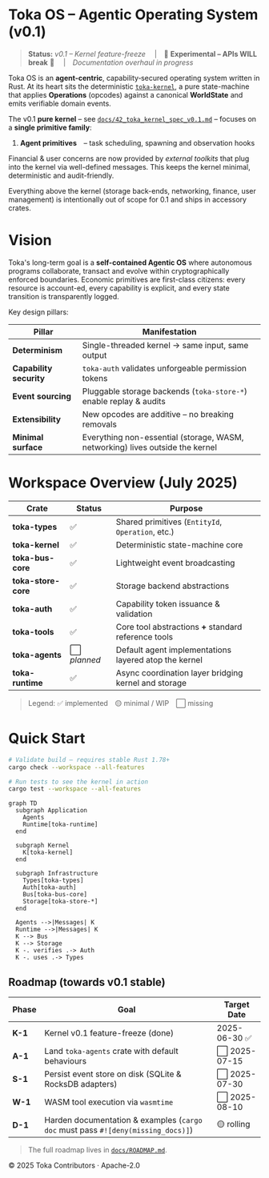 # Toka OS – **Agentic Operating System** (v0.1)

> **Status:** *v0.1 – Kernel feature-freeze*  | 🚧 **Experimental – APIs WILL break** 🚧  | *Documentation overhaul in progress*

Toka OS is an **agent-centric**, capability‐secured operating system written in Rust.  At its heart sits the deterministic [`toka-kernel`](crates/toka-kernel), a pure state-machine that applies **Operations** (opcodes) against a canonical **WorldState** and emits verifiable domain events.

The v0.1 **pure kernel** – see [`docs/42_toka_kernel_spec_v0.1.md`](docs/42_toka_kernel_spec_v0.1.md) – focuses on a **single primitive family**:

1. **Agent primitives** – task scheduling, spawning and observation hooks

Financial & user concerns are now provided by *external toolkits* that plug into the kernel via well-defined messages.  This keeps the kernel minimal, deterministic and audit-friendly.

Everything above the kernel (storage back-ends, networking, finance, user management) is intentionally out of scope for 0.1 and ships in accessory crates.

# Vision

Toka's long-term goal is a **self-contained Agentic OS** where autonomous programs collaborate, transact and evolve within cryptographically enforced boundaries.  Economic primitives are first-class citizens: every resource is account-ed, every capability is explicit, and every state transition is transparently logged.

Key design pillars:

| Pillar | Manifestation |
|--------|--------------|
| **Determinism** | Single-threaded kernel → same input, same output |
| **Capability security** | `toka-auth` validates unforgeable permission tokens |
| **Event sourcing** | Pluggable storage backends (`toka-store-*`) enable replay & audits |
| **Extensibility** | New opcodes are additive – no breaking removals |
| **Minimal surface** | Everything non-essential (storage, WASM, networking) lives outside the kernel |

# Workspace Overview (July 2025)

| Crate | Status | Purpose |
|-------|--------|---------|
| **toka-types** | ✅ | Shared primitives (`EntityId`, `Operation`, etc.) |
| **toka-kernel** | ✅ | Deterministic state-machine core |
| **toka-bus-core** | ✅ | Lightweight event broadcasting |
| **toka-store-core** | ✅ | Storage backend abstractions |
| **toka-auth** | ✅ | Capability token issuance & validation |
| **toka-tools** | ✅ | Core tool abstractions **+** standard reference tools |
| **toka-agents** | ⬜ *planned* | Default agent implementations layered atop the kernel |
| **toka-runtime** | ✅ | Async coordination layer bridging kernel and storage |

> Legend: ✅ implemented 🟡 minimal / WIP ⬜ missing

# Quick Start

```bash
# Validate build – requires stable Rust 1.78+
cargo check --workspace --all-features

# Run tests to see the kernel in action
cargo test --workspace --all-features
```

```mermaid
graph TD
  subgraph Application
    Agents
    Runtime[toka-runtime]
  end

  subgraph Kernel
    K[toka-kernel]
  end

  subgraph Infrastructure
    Types[toka-types]
    Auth[toka-auth]
    Bus[toka-bus-core]
    Storage[toka-store-*]
  end

  Agents -->|Messages| K
  Runtime -->|Messages| K
  K --> Bus
  K --> Storage
  K -. verifies .-> Auth
  K -. uses .-> Types
```

## Roadmap (towards v0.1 stable)

| Phase | Goal | Target Date |
|-------|------|------------|
| **K-1** | Kernel v0.1 feature-freeze (done) | 2025-06-30 ✅ |
| **A-1** | Land `toka-agents` crate with default behaviours | ⬜ 2025-07-15 |
| **S-1** | Persist event store on disk (SQLite & RocksDB adapters) | ⬜ 2025-07-30 |
| **W-1** | WASM tool execution via `wasmtime` | ⬜ 2025-08-10 |
| **D-1** | Harden documentation & examples (`cargo doc` must pass `#![deny(missing_docs)]`) | 🟡 rolling |

> The full roadmap lives in [`docs/ROADMAP.md`](docs/ROADMAP.md).

© 2025 Toka Contributors · Apache-2.0
